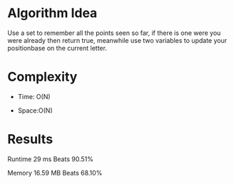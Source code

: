 # Algorithm Idea

Use a set to remember all the points seen so far, if there is one were you were already then return true, meanwhile use two variables to update your positionbase on the current letter.

# Complexity

- Time: O(N)

- Space:O(N)

# Results

Runtime
29
ms
Beats
90.51%

Memory
16.59
MB
Beats
68.10%